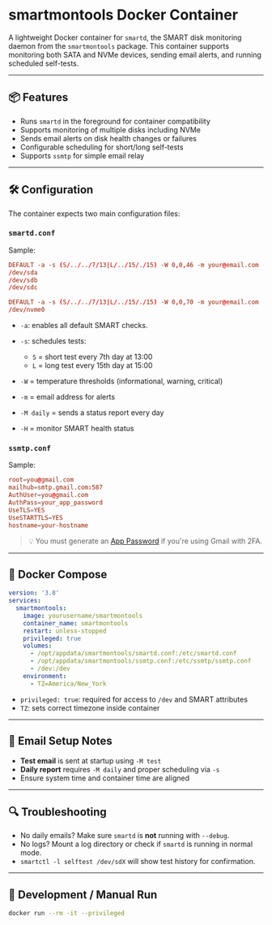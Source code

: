 # smartmontools Docker Container

A lightweight Docker container for `smartd`, the SMART disk monitoring daemon from the `smartmontools` package. This container supports monitoring both SATA and NVMe devices, sending email alerts, and running scheduled self-tests.

---

## 📦 Features

* Runs `smartd` in the foreground for container compatibility
* Supports monitoring of multiple disks including NVMe
* Sends email alerts on disk health changes or failures
* Configurable scheduling for short/long self-tests
* Supports `ssmtp` for simple email relay

---

## 🛠 Configuration

The container expects two main configuration files:

### `smartd.conf`

Sample:

```conf
DEFAULT -a -s (S/../../7/13|L/../15/./15) -W 0,0,46 -m your@email.com -M daily -H
/dev/sda
/dev/sdb
/dev/sdc

DEFAULT -a -s (S/../../7/13|L/../15/./15) -W 0,0,70 -m your@email.com -M daily -H
/dev/nvme0
```

* `-a`: enables all default SMART checks.
* `-s`: schedules tests:

  * `S` = short test every 7th day at 13:00
  * `L` = long test every 15th day at 15:00
* `-W` = temperature thresholds (informational, warning, critical)
* `-m` = email address for alerts
* `-M daily` = sends a status report every day
* `-H` = monitor SMART health status

### `ssmtp.conf`

Sample:

```conf
root=you@gmail.com
mailhub=smtp.gmail.com:587
AuthUser=you@gmail.com
AuthPass=your_app_password
UseTLS=YES
UseSTARTTLS=YES
hostname=your-hostname
```

> 💡 You must generate an [App Password](https://support.google.com/accounts/answer/185833?hl=en) if you're using Gmail with 2FA.

---

## 🐳 Docker Compose

```yaml
version: '3.8'
services:
  smartmontools:
    image: yourusername/smartmontools
    container_name: smartmontools
    restart: unless-stopped
    privileged: true
    volumes:
      - /opt/appdata/smartmontools/smartd.conf:/etc/smartd.conf
      - /opt/appdata/smartmontools/ssmtp.conf:/etc/ssmtp/ssmtp.conf
      - /dev:/dev
    environment:
      - TZ=America/New_York
```

* `privileged: true`: required for access to `/dev` and SMART attributes
* `TZ`: sets correct timezone inside container

---

## 📧 Email Setup Notes

* **Test email** is sent at startup using `-M test`
* **Daily report** requires `-M daily` and proper scheduling via `-s`
* Ensure system time and container time are aligned

---

## 🔍 Troubleshooting

* No daily emails? Make sure `smartd` is **not** running with `--debug`.
* No logs? Mount a log directory or check if `smartd` is running in normal mode.
* `smartctl -l selftest /dev/sdX` will show test history for confirmation.

---

## 🧪 Development / Manual Run

```bash
docker run --rm -it --privileged
```
